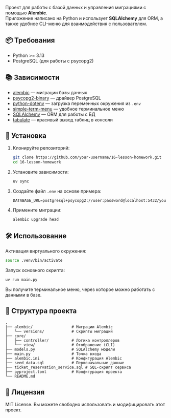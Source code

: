 Проект для работы с базой данных и управления миграциями с помощью **Alembic**.  
Приложение написано на Python и использует **SQLAlchemy** для ORM, а также удобное CLI-меню для взаимодействия с пользователем.

## 📦 Требования

- Python >= 3.13
- PostgreSQL (для работы с psycopg2)

## 📚 Зависимости

- [alembic](https://alembic.sqlalchemy.org/) — миграции базы данных
- [psycopg2-binary](https://pypi.org/project/psycopg2-binary/) — драйвер PostgreSQL
- [python-dotenv](https://pypi.org/project/python-dotenv/) — загрузка переменных окружения из `.env`
- [simple-term-menu](https://pypi.org/project/simple-term-menu/) — удобное терминальное меню
- [SQLAlchemy](https://www.sqlalchemy.org/) — ORM для работы с БД
- [tabulate](https://pypi.org/project/tabulate/) — красивый вывод таблиц в консоли

## 🚀 Установка

1. Клонируйте репозиторий:
   ```bash
   git clone https://github.com/your-username/16-lesson-homework.git
   cd 16-lesson-homework
   ```

2. Установите зависимости:
   ```bash
   uv sync
   ```

3. Создайте файл `.env` на основе примера:
   ```env
   DATABASE_URL=postgresql+psycopg2://user:password@localhost:5432/your_database
   ```

4. Примените миграции:
   ```bash
   alembic upgrade head
   ```

## 🛠 Использование

Активация виртуального окружения:
```bash
source .venv/bin/activate
```

Запуск основного скрипта:
```bash
uv run main.py
```

Вы получите терминальное меню, через которое можно работать с данными в базе.

## 📂 Структура проекта

```
.
├── alembic/                 # Миграции Alembic
│   └── versions/            # Скрипты миграций
├── core/
│   ├── controller/          # Логика контроллеров
│   └── view/                # Отображение (CLI)
├── models.py                # SQLAlchemy модели
├── main.py                  # Точка входа
├── alembic.ini              # Конфигурация Alembic
├── seed_data.sql            # Первоначальные данные
├── ticket_reservation_service.sql # SQL-скрипт сервиса
├── pyproject.toml           # Конфигурация проекта
└── README.md
```

## 🧾 Лицензия

MIT License. Вы можете свободно использовать и модифицировать этот проект.


